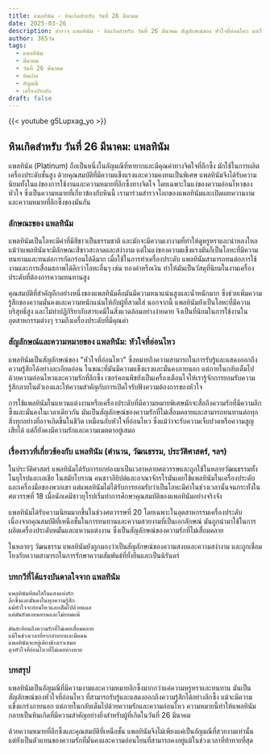 ```yaml
---
title: แพลทินัม - หินเกิดสำหรับ วันที่ 26 มีนาคม
date: 2025-03-26
description: สำรวจ แพลทินัม - หินเกิดสำหรับ วันที่ 26 มีนาคม สัญลักษณ์ของ หัวใจที่อ่อนไหว มาเรียนรู้ความหมายลึกซึ้งของหินพิเศษนี้
author: 365วัน
tags:
  - แพลทินัม
  - มีนาคม
  - วันที่ 26 มีนาคม
  - หินเกิด
  - อัญมณี
  - เครื่องประดับ
draft: false
---
```


{{< youtube g5Lupxag_yo >}}


## หินเกิดสำหรับ วันที่ 26 มีนาคม: แพลทินัม

แพลทินัม (Platinum) ถือเป็นหนึ่งในอัญมณีที่หายากและมีคุณค่าทางจิตใจที่ลึกซึ้ง มักใช้ในการผลิตเครื่องประดับชั้นสูง ด้วยคุณสมบัติที่มีความแข็งแรงและความคงทนเป็นพิเศษ แพลทินัมจึงได้รับความนิยมทั้งในแง่ของการใช้งานและความหมายที่ลึกซึ้งทางจิตใจ โดยเฉพาะในแง่ของความอ่อนไหวของหัวใจ ซึ่งเป็นความหมายที่เกี่ยวข้องกับหินนี้ เรามาร่วมสำรวจโลกของแพลทินัมและเปิดเผยความงามและความหมายที่ลึกซึ้งของมันกัน

### ลักษณะของ แพลทินัม

แพลทินัมเป็นโลหะมีค่าที่มีสีขาวเป็นธรรมชาติ และมักจะมีความเงางามที่ทำให้ดูหรูหราและน่าหลงใหล แม้ว่าแพลทินัมจะมีลักษณะสีขาวสะอาดและสง่างาม แต่ในแง่ของความแข็งแรงมันก็เป็นโลหะที่มีความทนทานและทนต่อการกัดกร่อนได้ดีมาก เมื่อใช้ในการทำเครื่องประดับ แพลทินัมสามารถทนต่อการใช้งานและการเสื่อมสภาพได้ดีกว่าโลหะอื่นๆ เช่น ทองคำหรือเงิน ทำให้มันเป็นวัสดุที่นิยมในงานเครื่องประดับที่ต้องการความทนทานสูง

คุณสมบัติที่สำคัญอีกอย่างหนึ่งของแพลทินัมคือมันมีความหนาแน่นสูงและน้ำหนักมาก ซึ่งช่วยเพิ่มความรู้สึกของความมั่นคงและความหนักแน่นให้กับผู้ที่สวมใส่ นอกจากนี้ แพลทินัมยังเป็นโลหะที่มีความบริสุทธิ์สูง และไม่ทำปฏิกิริยากับสารเคมีในสิ่งแวดล้อมอย่างง่ายดาย จึงเป็นที่นิยมในการใช้งานในอุตสาหกรรมต่างๆ รวมถึงเครื่องประดับที่มีคุณค่า

### สัญลักษณ์และความหมายของ แพลทินัม: หัวใจที่อ่อนไหว

แพลทินัมเป็นสัญลักษณ์ของ "หัวใจที่อ่อนไหว" ซึ่งหมายถึงความสามารถในการรับรู้และแสดงออกถึงความรู้สึกได้อย่างละเอียดอ่อน ในขณะที่มันมีความแข็งแรงและมั่นคงภายนอก แต่ภายในกลับเต็มไปด้วยความอ่อนไหวและความรักที่ลึกซึ้ง เซอร์คอนพีชยังเป็นเครื่องเตือนใจให้เรารู้จักการยอมรับความรู้สึกภายในตัวเองและให้ความสำคัญกับการเปิดใจรับฟังความต้องการของหัวใจ

การใช้แพลทินัมในแหวนแต่งงานหรือเครื่องประดับที่มีความหมายพิเศษมักจะสื่อถึงความรักที่มีความลึกซึ้งและมั่นคงในเวลาเดียวกัน มันเป็นสัญลักษณ์ของความรักที่ไม่เสื่อมคลายและสามารถทนทานต่อทุกสิ่งทุกอย่างที่อาจเกิดขึ้นในชีวิต เหมือนกับหัวใจที่อ่อนไหว ซึ่งแม้ว่าจะรับความเจ็บปวดหรือความสูญเสียได้ แต่ก็ยังคงมีความรักและความเมตตาอยู่เสมอ

### เรื่องราวที่เกี่ยวข้องกับ แพลทินัม (ตำนาน, วัฒนธรรม, ประวัติศาสตร์, ฯลฯ)

ในประวัติศาสตร์ แพลทินัมได้รับการยกย่องมาเป็นเวลาหลายศตวรรษและถูกใช้ในหลายวัฒนธรรมทั้งในยุโรปและเอเชีย ในสมัยโบราณ คนชาวอียิปต์และอาณาจักรโรมันเคยใช้แพลทินัมในเครื่องประดับและเครื่องมือของพวกเขา แต่แพลทินัมไม่ได้รับการยอมรับว่าเป็นโลหะมีค่าในช่วงเวลานั้นจนกระทั่งในศตวรรษที่ 18 เมื่อนักเคมีชาวยุโรปเริ่มทำการศึกษาคุณสมบัติของแพลทินัมอย่างจริงจัง

แพลทินัมได้รับความนิยมมากขึ้นในช่วงศตวรรษที่ 20 โดยเฉพาะในอุตสาหกรรมเครื่องประดับ เนื่องจากคุณสมบัติที่เหนือชั้นในการทนทานและความสวยงามที่เป็นเอกลักษณ์ มันถูกนำมาใช้ในการผลิตเครื่องประดับหมั้นและแหวนแต่งงาน ซึ่งเป็นสัญลักษณ์ของความรักที่ไม่เสื่อมคลาย

ในหลายๆ วัฒนธรรม แพลทินัมยังถูกมองว่าเป็นสัญลักษณ์ของความสงบและความสง่างาม และถูกเชื่อมโยงกับความสามารถในการรักษาความสัมพันธ์ที่ยั่งยืนและเป็นนิรันดร์

### บทกวีที่ได้แรงบันดาลใจจาก แพลทินัม

```
แพลทินัมที่สดใสในแสงแห่งรัก
ลึกซึ้งและมั่นคงในทุกความรู้สึก
แม้หัวใจจะอ่อนไหวและเต็มไปด้วยแผล
แต่มันยังคงทนทานและไม่ยอมแพ้

มันสะท้อนถึงความรักที่ไม่เคยเสื่อมคลาย
แม้ในช่วงเวลาที่ยากลำบากและมืดมน
แพลทินัมจะอยู่เคียงข้างเราเสมอ
ดุจหัวใจที่อ่อนไหวที่ไม่เคยห่างหาย
```

### บทสรุป

แพลทินัมเป็นอัญมณีที่มีความงามและความหมายลึกซึ้งมากกว่าแค่ความหรูหราและทนทาน มันเป็นสัญลักษณ์ของหัวใจที่อ่อนไหว ที่สามารถรับรู้และแสดงออกถึงความรู้สึกได้อย่างลึกซึ้ง แม้จะมีความแข็งแกร่งภายนอก แต่ภายในกลับเต็มไปด้วยความรักและความอ่อนไหว ความหมายนี้ทำให้แพลทินัมกลายเป็นหินเกิดที่มีความสำคัญอย่างยิ่งสำหรับผู้ที่เกิดในวันที่ 26 มีนาคม

ด้วยความหมายที่ลึกซึ้งและคุณสมบัติที่เหนือชั้น แพลทินัมจึงไม่เพียงแค่เป็นอัญมณีที่สวยงามเท่านั้น แต่ยังเป็นตัวแทนของความรักที่มั่นคงและความอ่อนโยนที่สามารถคงอยู่แม้ในช่วงเวลาที่ท้าทายที่สุด